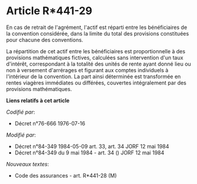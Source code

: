 # Article R*441-29

En cas de retrait de l'agrément, l'actif est réparti entre les bénéficiaires de la convention considérée, dans la limite du
total des provisions constituées pour chacune des conventions.

La répartition de cet actif entre les bénéficiaires est proportionnelle à des provisions mathématiques fictives, calculées
sans intervention d'un taux d'intérêt, correspondant à la totalité des unités de rente ayant donné lieu ou non à versement
d'arrérages et figurant aux comptes individuels à l'intérieur de la convention.    La part ainsi déterminée est transformée
en rentes viagères immédiates ou différées, couvertes intégralement par des provisions mathématiques.

**Liens relatifs à cet article**

_Codifié par_:

  - Décret n°76-666 1976-07-16

_Modifié par_:

  - Décret n°84-349 1984-05-09 art. 33, art. 34 JORF 12 mai 1984
  - Décret n°84-349 du 9 mai 1984 - art. 34 () JORF 12 mai 1984

_Nouveaux textes_:

  - Code des assurances - art. R*441-28 (M)
